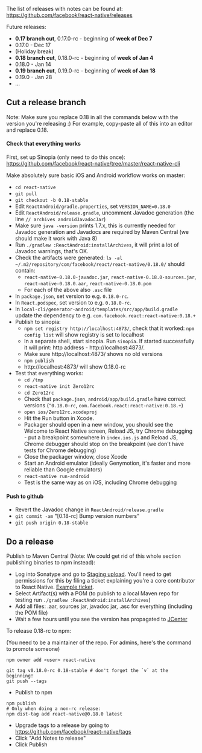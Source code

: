 The list of releases with notes can be found at:
https://github.com/facebook/react-native/releases

Future releases:

- **0.17 branch cut**, 0.17.0-rc - beginning of **week of Dec 7**
- 0.17.0 - Dec 17
- (Holiday break)
- **0.18 branch cut**, 0.18.0-rc - beginning of **week of Jan 4**
- 0.18.0 - Jan 14
- **0.19 branch cut**, 0.19.0-rc - beginning of **week of Jan 18**
- 0.19.0 - Jan 28
- ...

## Cut a release branch

Note: Make sure you replace 0.18 in all the commands below with the version you're releasing :) For example, copy-paste all of this into an editor and replace 0.18.

#### Check that everything works

First, set up Sinopia (only need to do this once): https://github.com/facebook/react-native/tree/master/react-native-cli

Make absolutely sure basic iOS and Android workflow works on master:
  - `cd react-native`
  - `git pull`
  - `git checkout -b 0.18-stable`
  - Edit `ReactAndroid/gradle.properties`, set `VERSION_NAME=0.18.0`
  - Edit `ReactAndroid/release.gradle`, uncomment Javadoc generation (the line `// archives androidJavadocJar`)
  - Make sure `java -version` prints 1.7.x, this is currently needed for Javadoc generation and Javadocs are required by Maven Central (we should make it work with Java 8)
  - Run `./gradlew :ReactAndroid:installArchives`, it will print a lot of Javadoc warnings, that's OK.
  - Check the artifacts were generated: `ls -al ~/.m2/repository/com/facebook/react/react-native/0.18.0/` should contain:
    - `react-native-0.18.0-javadoc.jar`, `react-native-0.18.0-sources.jar`, `react-native-0.18.0.aar`, `react-native-0.18.0.pom`
    - For each of the above also `.asc` file
- In `package.json`, set version to e.g. `0.18.0-rc`.
- In `React.podspec`, set version to e.g. `0.18.0-rc`.
- In `local-cli/generator-android/templates/src/app/build.gradle` update the dependency to e.g. `com.facebook.react:react-native:0.18.+`
- Publish to sinopia:
  - `npm set registry http://localhost:4873/`, check that it worked: `npm config list` will show registry is set to localhost
  - In a separate shell, start sinopia. Run `sinopia`. If started successfully it will print: http address - http://localhost:4873/.
  - Make sure http://localhost:4873/ shows no old versions
  - `npm publish`
  - http://localhost:4873/ will show 0.18.0-rc
- Test that everything works:
  - `cd /tmp`
  - `react-native init Zero12rc`
  - `cd Zero12rc`
  - Check that `package.json`, `android/app/build.gradle` have correct versions (`^0.18.0-rc`, `com.facebook.react:react-native:0.18.+`)
  - `open ios/Zero12rc.xcodeproj`
  - Hit the Run button in Xcode.
  - Packager should open in a new window, you should see the Welcome to React Native screen, Reload JS, try Chrome debugging - put a breakpoint somewhere in `index.ios.js` and Reload JS, Chrome debugger should stop on the breakpoint (we don't have tests for Chrome debugging)
  - Close the packager window, close Xcode
  - Start an Android emulator (ideally Genymotion, it's faster and more reliable than Google emulators)
  - `react-native run-android`
  - Test is the same way as on iOS, including Chrome debugging
  
#### Push to github

  - Revert the Javadoc change in `ReactAndroid/release.gradle`
  - `git commit -am` "[0.18-rc] Bump version numbers"
  - `git push origin 0.18-stable`

## Do a release

Publish to Maven Central (Note: We could get rid of this whole section publishing binaries to npm instead):
  - Log into Sonatype and go to [Staging upload](https://oss.sonatype.org/#staging-upload). You'll need to get permissions for this by filing a ticket explaining you're a core contributor to React Native. [Example ticket](https://issues.sonatype.org/browse/OSSRH-11885).
  - Select Artifact(s) with a POM (to publish to a local Maven repo for testing run `./gradlew :ReactAndroid:installArchives`)
  - Add all files: .aar, sources jar, javadoc jar, .asc for everything (including the POM file)
  - Wait a few hours until you see the version has propagated to [JCenter](https://bintray.com/bintray/jcenter/com.facebook.react%3Areact-native/view)

To release 0.18-rc to npm:

(You need to be a maintainer of the repo. For admins, here's the command to promote someone)

```
npm owner add <user> react-native
```

```
git tag v0.18.0-rc 0.18-stable # don't forget the `v` at the beginning!
git push --tags
```

- Publish to npm

```
npm publish
# Only when doing a non-rc release:
npm dist-tag add react-native@0.18.0 latest
```
- Upgrade tags to a release by going to https://github.com/facebook/react-native/tags
- Click "Add Notes to release"
- Click Publish
